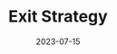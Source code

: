 ---
title: "Exit Strategy"
authors: "Martha Wells"
date: 2023-07-15
star_rating: 4
books/tags:
    - "fiction"
    - "science fiction"
---